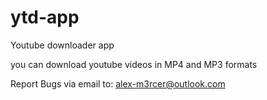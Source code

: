 # ytd-app


Youtube downloader app

you can download youtube videos in MP4 and MP3 formats


Report Bugs via email to: alex-m3rcer@outlook.com
